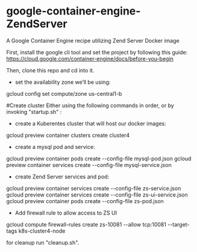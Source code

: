 # google-container-engine-ZendServer
A Google Container Engine recipe utilizing Zend Server Docker image 


First, install the google cli tool and set the project by following this guide:
https://cloud.google.com/container-engine/docs/before-you-begin

Then, clone this repo and cd into it.

- set the availability zone we’ll be using:

gcloud config set compute/zone us-central1-b

#Create cluster
Either using the following commands in order, or by invoking "startup.sh" :

- create a Kuberentes cluster that will host our docker images:

gcloud preview container clusters create cluster4

- create a mysql pod and service:

gcloud preview container pods create --config-file mysql-pod.json
gcloud preview container services create --config-file mysql-service.json

- create Zend Server services and pod:

gcloud preview container services create --config-file zs-service.json
gcloud preview container services create --config-file zs-ui-service.json
gcloud preview container pods create --config-file zs-pod.json

- Add firewall rule to allow access to ZS UI

gcloud compute firewall-rules create zs-10081 --allow tcp:10081 --target-tags k8s-cluster4-node

for cleanup run "cleanup.sh".


